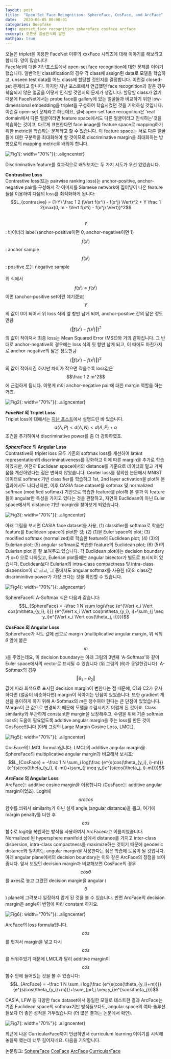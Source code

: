 ```yaml
---
layout: post
title:  "Open-Set Face Recognition: SphereFace, CosFace, and ArcFace"
date:   2020-06-05 00:00:01
categories: Deepfake
tags: openset_face_recognition sphereface cosface arcface
excerpt: 오픈셋 얼굴인식의 발전
mathjax: true
---
```


오늘은 triplet을 이용한 FaceNet 이후의 xxxFace 시리즈에 대해 이야기를 해보려고 합니다. 양이 많습니다!<br>
FaceNet에 대한 지난[포스트](https://jiryang.github.io/2020/05/23/FaceNet-and-one-shot-learning/)에서 open-set face recognition에 대한 문제를 이야기했습니다. 일반적인 classification의 경우 각 class에 assign된 data로 모델을 학습하고, unseen test data를 어느 class에 할당할 것인지를 결정합니다. 이런걸 closed-set 문제라고 합니다. 하지만 지난 포스트에서 언급했던 face recognition과 같은 경우 학습되지 않은 얼굴을 어떻게 인식할 것인지의 문제가 생깁니다. 할당할 class가 없기 때문에 FaceNet에서는 probe face를 gallery에 있는 얼굴들과 비교하기 위한 low-dimensional embedding을 triplet을 구성하여 학습시켰던 것을 기억하실 것입니다. 이런걸 open-set 문제라고 하는데요, 결국 open-set face recognition은 'real domain에서 다른 얼굴이라면 feature space에서도 다른 얼굴이라고 인식하는'것을 학습하는 것이고, 다르게 표현한다면 face image를 feature space로 mapping하기 위한 metric을 학습하는 문제라고 할 수 있습니다. 이 feature space는 서로 다른 얼굴들에 대한 구분력을 최대화해야 할 것이므로 discriminative margin을 최대화하는 방향으로의 mapping metric을 배워야 합니다.

![Fig1](https://jiryang.github.io/img/closedset_vs_openset.PNG "Closed vs Open-Set Face Recognition"){: width="70%"}{: .aligncenter}


Discriminative feature를 효과적으로 배워보자는 두 가지 시도가 우선 있었습니다.<br>



**Contrastive Loss**<br>
Contrastive loss(또는 pairwise ranking loss)는 anchor-positive, anchor-negative pair를 구성해서 각 이미지를 Siamese network에 집어넣어 나온 feature들을 이용하여 다음의 loss를 최적화하게 됩니다:<br>
$$L_{contrasive} = (1-Y) \frac 1 2 (\Vert f(x^i) - f(x^j) \Vert)^2 + Y \frac 1 2{max(0, m - \Vert f(x^i) - f(x^j) \Vert)}^2$$<br>
$$Y$$: 바이너리 label (anchor-positive이면 0, anchor-negative이면 1)
$$f(x^i)$$: anchor sample<br>
$$f(x^j)$$: positive 또는 negative sample<br><br>
위 식에서 $$f(x^i) \approx f(x^j)$$ 이면 (anchor-positive set이란 얘기겠죠) $$Y$$의 값이 0이 되어서 위 loss 식의 앞 항만 남게 되며, anchor-positive 간의 닮은 정도만큼 $$(\Vert f(x^i) - f(x^j) \Vert)^2$$의 값이 작아져서 최종 loss는 Mean Squared Error (MSE)와 거의 같아집니다. 그 반대로 anchor-negative의 경우에는 loss 식의 뒷 항만 남게 되고, 이 때에도 마찬가지로 anchor-negative의 닮은 정도만큼 $$(\Vert f(x^i) - f(x^j) \Vert)^2$$의 값이 작아지긴 하지만 차이가 작으면 작을수록 loss값은 $$\frac 1 2 m^2$$에 근접하게 됩니다. 이렇게 m이 anchor-negative pair에 대한 margin 역할을 하는거죠.

![Fig2](https://jiryang.github.io/img/contrastive_loss_faces.png "Contrastive Loss"){: width="70%"}{: .aligncenter}



**_FaceNet_ 의 Triplet Loss**<br>
Triplet loss에 대해서는 [지난 포스트](https://jiryang.github.io/2020/05/23/FaceNet-and-one-shot-learning/)에서 설명드린 바 있습니다. $$d(A, P) < d(A, N) < d(A, P)+\alpha$$ 조건을 추가하여서 discriminative power를 좀 더 강화하였죠.



**_SphereFace_ 의 Angular Loss**<br>
Contrastive와 triplet loss 모두 기존의 softmax loss를 개선하여 latent representation의 discriminativeness를 강화하고 이에 따른 margin을 추가로 학습하였지만, 여전히 Euclidean space에서의 distance를 기준으로 데이터의 멀고 가까움을 계산하였다는 점은 변하지 않았습니다. Center loss를 정의한 논문에서 MNIST 데이터로 softmax 기반 classifier를 학습하고 1st, 2nd layer activation을 plot해 본 결과에서도 나타났지만, 이후 CASIA face dataset을 softmax 및 normalized softmax (modified softmax) 기반으로 학습한 feature를 plot해 본 결과 이 feature들이 angular한 특성을 가지고 있다는 것을 관찰하고, 자연히 Euclidean이 아닌 Euler space에서의 distance 기반 margin을 찾아보게 되었습니다. 

![Fig3](https://jiryang.github.io/img/mnist_first_layers.PNG "First Layers Activations of MNIST Classfier"){: width="70%"}{: .aligncenter}


아래 그림을 보시면 CASIA face dataset을 사용, (1) classifier를 softmax로 학습한 feature를 Euclidean space에 plot한 것; (2) (1)을 Euler space에 plot; (3) modified softmax (normalized)로 학습한 feature의 Euclidean plot; (4) (3)의 Eulerian plot; (5) angular softmax로 학습한 feature의 Euclidean plot; (6) (5)의 Eulerian plot 을 잘 보여주고 있습니다. 각 Euclidean plot에는 decision boundary가 x=0 으로 나와있고, Eulerian plot들에는 angular bisector가 별도로 표시되어 있습니다. Euclidean보다 Eulerian의 intra-class compactness 및 intra-class dispension이 더 크고, 그 중에서도 angular softmax를 사용한 (6)의 class간 discriminitive power가 가장 크다는 것을 확인할 수 있습니다.

![Fig4](https://jiryang.github.io/img/casia_face_angular_softmax.PNG "Comparison of Features Learned Using Softmax and A-Softmax Loss"){: width="70%"}{: .aligncenter}


SphereFace의 A-Softmax 식은 다음과 같습니다:<br>
$$L_{SphereFace} = -\frac 1 N \sum log(\frac {e^{\Vert x_i \Vert cos(m\theta_{y_i}, i)}} {e^{\Vert x_i \Vert cos(m\theta_{y_i}, i)+\sum_{j \neq y_i}e^{\Vert x_i \Vert cos(\theta_j, i)}}})$$



**_CosFace_ 의 Angular Loss**<br>
SphereFace가 각도 값에 곱으로 margin (multiplicative angular margin, 위 식의 $\theta$ 앞에 붙은 $$m$$)을 주었는데요, 이 decision boundary는 아래 그림의 3번째 'A-Softmax'와 같이 Euler space에서의 vector로 표시될 수 있습니다 (위 그림의 (6)과 동일한겁니다). A-Softmax의 경우 $$\Vert \theta_1 - \theta_2 \Vert$$ 값에 따라 회색으로 표시된 decision margin이 변한다는 점 때문에, C1과 C2가 유사하다면 (얼굴이 비슷하다면) margin이 작아지는 단점이 있었습니다. 또한 gradient 계산을 용이하게 하기 위해 A-Softmax의 $m$은 정수여야 한다는 큰 단점이 있었습니다. Margin이 큰 값으로 변경되기 때문에 모델을 수렴시키기 어렵게 된 것이죠. Class similarity와 무관하게 constant한 margin을 보장해주고, 수렴을 위해 기존 softmax loss의 도움이 필요없도록 additive angular margin을 주는 loss를 만든 것이 CosFace입니다 (아래 그림의 Large Margin Cosine Loss, LMCL).

![Fig5](https://jiryang.github.io/img/decision_margin_comparison01.PNG "Comparison of Decision Margins"){: width="70%"}{: .aligncenter}


CosFace의 LMCL formula입니다. LMCL의 additive angular margin을 SphereFace의 multiplicative angular margin과 비교해서 보시죠:<br>
$$L_{CosFace} = -\frac 1 N \sum_i log(\frac {e^{s(cos(\theta_{y_i}, i)-m)}} {e^{s(cos(\theta_{y_i}, i)-m)}+\sum_{j \neq y_i}e^{s(cos(\theta_j, i)-m)}})$$



**_ArcFace_ 의 Angular Loss**<br>
ArcFace는 additive cosine margin을 이용합니다 (CosFace는 additive angular margin이었죠). Logit에 $$arccos$$함수를 씌워서 similarity가 아닌 실제 angle (angular distance)을 뽑고, 여기에 margin penalty를 더한 후 $$cos$$함수로 logit을 복원하는 방식을 사용하여서 ArcFace라고 이름지었습니다. Normalized 된 hypersphere manifold 상에서 distance를 가지고 inter-class dispersion, intra-class compactness를 maximize하는 것이기 때문에 geodesic distance와 일치하는 angular margin을 사용한다는 점은 학습에 도움이 될 것입니다. 아래 angular plane에서의 decision boundary는 이와 같은 ArcFace의 장점을 보여줍니다. 앞서 보았던 decision margin과 비교해보면 CosFace의 경우 $$cos\theta$$를 axes로 놓고 그렸던 decision margin을 angular ($$\theta$$) plane에 그려보니 일정하지 않게 된 것을 볼 수 있습니다. 반면 ArcFace의 decision margin은 angle이 변함에 따라 constant 하지요.

![Fig6](https://jiryang.github.io/img/decision_margin_comparison02.PNG "Comparison of Decision Margins"){: width="70%"}{: .aligncenter}


ArcFace의 loss formula입니다. $$cos$$를 벗겨서 margin을 넣고 다시 $$cos$$를 씌워주었기 때문에 LMCL과 달리 additive margin이 $$cos$$함수 안에 들어있는 것을 볼 수 있습니다:<br>
$$L_{ArcFace} = -\frac 1 N \sum_i log(\frac {e^{s(cos(\theta_{y_i}+m))}} {e^{s(cos(\theta_{y_i}+m))}+\sum_{j=1,j \neq y_i}e^{scos\theta_j}})$$


CASIA, LFW 등 다양한 face dataset에서 동일한 모델로 테스트한 결과 ArcFace는 기존 Euclidean space의 softmax기반 방식들보다도, angular space의 여타 솔루션들보다 더 좋은 성적을 거두었습니다 (더 많은 결과는 논문에서 확인).

![Fig7](https://jiryang.github.io/img/arcface_comparative_result.png "Comparision of Verification Results"){: width="70%"}{: .aligncenter}



최근에 나온 CurricularFace까지 언급하면서 curriculum learning 이야기를 시작해놓을까 했는데 너무 길어지네요. 다음을 기약합니다.


논문링크: 
[SphereFace](https://arxiv.org/pdf/1704.08063.pdf)
[CosFace](https://arxiv.org/pdf/1801.09414.pdf)
[ArcFace](https://arxiv.org/pdf/1801.07698.pdf)
[CurricularFace](https://arxiv.org/pdf/2004.00288.pdf)